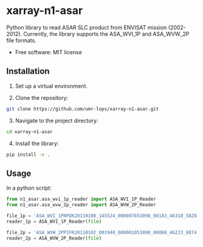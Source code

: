 xarray-n1-asar
================


Python library to read ASAR SLC product from ENVISAT mission (2002-2012).
Currently, the library supports the ASA_WVI_1P and ASA_WVW_2P file formats.

* Free software: MIT license


Installation
--------
1. Set up a virtual environment.

2. Clone the repository:
```bash
git clone https://github.com/umr-lops/xarray-n1-asar.git
```
3. Navigate to the project directory:
```bash
cd xarray-n1-asar
```
4. Install the library:
```bash
pip install -e .
```

Usage
--------
In a python script:
```python
from n1_asar.asa_wvi_1p_reader import ASA_WVI_1P_Reader
from n1_asar.asa_wvw_2p_reader import ASA_WVW_2P_Reader

file_1p = 'ASA_WVI_1PNPDK20110108_145524_000007653098_00183_46318_5828.N1'
reader_1p = ASA_WVI_1P_Reader(file)

file_2p = 'ASA_WVW_2PPIFR20110102_001940_000001053098_00088_46223_8874.N1'
reader_2p = ASA_WVW_2P_Reader(file)
```






